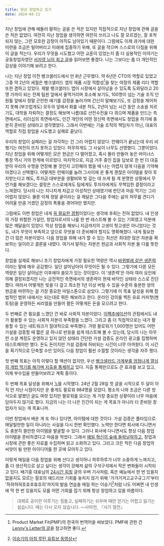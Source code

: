 ```yaml
---
title: 항상 창업하고 있기
date: 2024-04-21
---
```


지난 창업에 관해 에둘러 말하는 글을 쓴 적은 있지만 직접적으로 지난 창업에 관해 글을 쓴 적은 없었다. 여전히 지난 창업을 생각하면 여전히 쓰리고 나도 잘 모르겠는, 잘 포착되지 않는, 그런 모호한 감정이 아직도 남아있기 때문이다. 그럼에도 이제 과거에 대한 미련을 조금은 털어버리고 미래에 집중하기 위해, 또 글을 적으며 스스로의 다짐을 위해 이 글을 적는다. 우리가 무엇을 시도했고 어떤 교훈이 있었는지 좀 더 실용적인 이야기는 공동창업자였던 [서자영 님의 회고 글](https://jayoung.blog/2023prep/)을 읽어보면 좋겠다. 나는 그보다는 좀 더 개인적인 감상을 이야기해 보려고 한다.

나는 지난 창업 이전 뱅크샐러드에서 만 8년 근무했다. 약 6년은 CTO의 역할로 있었고 그중 약 2년의 세월은 뱅크샐러드 앱의 제품 시장 적합성[^1]을 찾는 여정의 제품 리더 역할 또한 겸하고 있었다. 제발 뱅크샐러드 앱이 시장에서 살아남을 수 있도록 도와달라고 20명 가까이 되는 전체 팀원 앞에서 울먹거리며 호소해 보기도, 100명이 넘는 기술 조직 인원들 앞에서 정말 곤란한 얘기를 감정을 눌러가며 간신히 말해보기도, 또 감정을 제어하지 못해 (부끄럽게도) 모두의 앞에서 화를 내본 적도, 2년이 넘는 시간 동안 소송을 치르기도, 대학을 자퇴하는 결정도 해보며 나름대로 산전수전을 다 겪으며 제품을 만드는 측면에서도, 리더십의 측면에서도, 인간 개인의 어떤 정신력 측면에서도 창업을 하기에 충분히 준비된 상태라고 생각했었다. 그래서 이번에는 기술 조직의 책임자가 아닌, 대표의 역할로 직접 창업을 시도했고 실패로 끝났다.

우리의 창업이 실패라는 걸 자각하는 건 그리 어렵지 않았다. 런웨이가 끝났는데 우리 비행기는 여전히 뜨지 못하고 있었다. 허무하게도 그 사실이 너무도 선명했다. 그뿐이었다. 지난 창업을 위해 어떻게든 모은 현금은 다 떨어졌고, 혹시 몰라 만들어 놓은 마이너스 통장 역시 거의 한계에 이르렀다. 마지막으로, 지금 거주 중인 집을 담보로 한 번 더 대출받아 우리의 수명을 연장해 볼 것인지 고민해야 했을 때 나는 어렵지 않게 다음을 기약해야겠다고 선택했다. 어떻게든 런웨이를 늘려 그사이에 운 좋게 괜찮은 아이템을 찾아 투자받는다고 해도, 투자금 대부분을 생활비와 빚 갚는 데 쓰게 될 게 분명한 상황에서 무언가를 해보겠다는 결정은 스스로에게도 팀에게도 투자자에게도 무책임한 결정이라고 느껴졌다. 당시의 나는 지나치게 차갑고 이성적인 상태였기에 판단과 마음 먹기는 그리 어렵지 않았다. 물론 이제 정말 끝이라는 걸 깨달은 그다음 주에는 삶의 허무를 견디기 어려울 만큼 거셌던 감정의 폭풍을 겪어야만 했지만.

그럼에도 이번 창업은 내게 [꼭 필요한 경험](/an-essential-experience)이었다는 생각에 후회는 전혀 없었다. 내 인생의 가장 위험한 가설인, 창업자로서의 나를 한 번 테스트해 볼 수 있는 기회였고 덕분에 많은 깨달음이 있었다. 막상 창업을 해보니 지금까지의 고생이 헛고생은 아니었다는 것도, 내가 무엇이 부족하고 앞으로 무엇을 더 준비해야 할지도 명확해졌다. 내게 필요한 건 더 많은 자본이었다. 다음 창업을 위해 내가 할 수 있는 최선은 최대한 많은 자본을 확보하는 일이라고 결론을 내렸다. 여기서 말하는 자본은 현금과 사회적 자본 둘 다를 뜻한다.

창업을 실제로 해보니 초기 창업자에게 가장 필요한 역량은 역시 [바퀴벌레 같은 생존력](https://youtu.be/22f4p7RgJys?si=mnvZmopUmvKNbves&t=292)이라는 말에 매우 공감했다. 일단 살아남아야 무엇이든 될 수 있다. 그렇기에 다른 모든 역량은 일단 살아남은 이후에야 쓸모가 있는 것이었다. 이 '생존력'은 아마 여러 요인에 의해 결정되겠지만 나는 금전적인 측면에서의 생존력이 현재 바닥인 상태라 스스로 진단했다. 따라서 어떻게든 빚을 다 갚고 최소한 1년 이상 버틸 수 있을 수준의 충분한 양의 현금을 마련하는 걸 가장 중요한 마일스톤으로 삼았다. 그렇기에 이 목표 달성을 위해 합법적인 범위 내에서는 되는대로 뭐든 해보려고 한다. 온라인 강의를 찍든 유료 커피챗(멘토링)을 운영하든 씨리얼을 만들어 팔든 어떻게든 돈을 모으려고 한다.

두 번째로 큰 필요를 느꼈던 건 바로 사회적 자본이었다. [이펙추에이션](http://aladin.kr/p/x4wUp)의 관점에서도 내가 활용할 수 있는 사회적 자본이 부족함을 느꼈다. 그리고 좀 더 직접적으로는 내가 활용할 수 있는 네트워크가 절대적으로 부족했다. 가령 팔로워가 1,000명만 있어도 어떤 가설을 검증할 때 짧은 글 하나로 반응을 쉽게 테스트해 볼 수 있는데, 당시의 나는 아무런 소셜 계정도 운영하고 있지 않던 상태라 간단한 가설 검증도 온라인 광고를 집행하며 테스트해야만 했다. 돈도 돈이지만 가설 검증에 허비되는 시간이 너무 아까웠다. 이 시간을 획기적으로 단축할 수만 있어도 다음 창업이 훨씬 수월할 것이라는 생각을 자주 했다.

첫 번째 목표는 아직 이렇다 할 액션이 없지만, 우선 [뱅크샐러드 가계부를 엄청나게 열심히 개밥 먹기를 해가며 지출을 통제하고](https://x.com/0xd669/status/1777362898723184832) 있다. 지출 통제만으로도 큰 효과를 보고 있고, 이제 부수입을 만들어보려고 계획 중이다.

두 번째 목표 달성을 위해서 [𝕏](https://twitter.com/0xd669)를 시작했다. 24년 2월 28일 첫 글을 시작으로 두 달이 아직 안 지난 시점이지만 운 좋게도 팔로워 984명을 모았다. 평소의 나와 조금은 다른 방식으로 말했던 글도 여럿 있지만 팔로워를 모으는 게 가장 중요한 상황이라 너무 마음에 담아두지 않기로 했다. 지금의 나는 더 나은 인간이 되는 게 목표가 아니라 더 준비된 창업자가 되는 게 목표니까.

이번 창업에서 배운 게 또 하나 있다면, 아이템에 대한 것이다. 가설 검증은 풀타임으로 매달릴만한 일이 아니라는 사실을 다시 한번 확인했다. 노력만 한다면 회사에 다니면서도 충분히 쓸만한 아이템을 발굴할 수 있다. 그러니 회사에 다니면서도 항상 다음 창업 아이템을 준비하겠다고 마음을 먹었다. 그래서 [매일 혁신의 숲에 들락날락하고](https://x.com/0xd669/status/1777608509267276045), 창업과 시장에 관한 좋은 자료를 수집하며 읽고 소화하고 있다. 그리고 크든 작든 다음 창업의 씨앗이 될 만한 아이디어를 한 곳에 모아두고 있다.

이렇게 매일을 다음 창업을 위해 산다고 생각하니 하루하루가 너무 소중하게 느껴지고, 좀 더 생산적으로 살고 싶다는 생각이 강해져 삶의 구석구석에서 작은 변화들이 시작되고 있다. 배기홍 대표님의 [24시간 피칭](https://www.thestartupbible.com/2023/08/always-pitching-always-closing.html) 글의 우버 기사처럼, 혹은 예능에서 한 번 있을지 없을지도 모르는 절호의 애드리브 기회를 놓치지 않기 위해 '가갸거겨고교구규그기'부터 '하햐허혀호효후휴흐히'까지의 발음 연습을 매일 하는 이승기[^2]처럼 나도 어쩌면 내 인생에 딱 한 번 있을지도 모를 어떤 기회를 잡기 위해 항상 창업하고 있을 따름이다.

> 대체로 공이란 이루기는 힘들고, 실패하기는 쉬우며 때란 얻기는 어렵고 잃기는 쉽습니다. 때는 다시 오지 않습니다. —사마천, 『사기 열전』

[^1]: Product Market Fit(PMF)의 한국어 번역어을 써보았다. PMF에 관한 건 [Lenny's Letter의 글](https://www.lennysnewsletter.com/p/what-it-feels-like-when-youve-found)을 참고하면 좋다.
[^2]: [이승기의 아침 루틴 유튜브 동영상](https://youtu.be/fyICMatL2ng?si=hgl_vaP-9yemRlqp&t=115)
